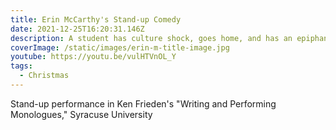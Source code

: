 ```yaml
---
title: Erin McCarthy's Stand-up Comedy
date: 2021-12-25T16:20:31.146Z
description: A student has culture shock, goes home, and has an epiphany in church on Xmas.
coverImage: /static/images/erin-m-title-image.jpg
youtube: https://youtu.be/vulHTVnOL_Y
tags:
  - Christmas
---
```

Stand-up performance in Ken Frieden's "Writing and Performing Monologues," Syracuse University